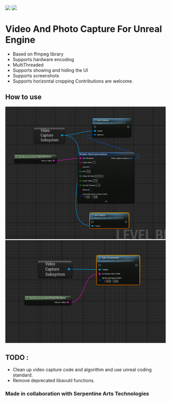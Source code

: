 ![](https://img.shields.io/badge/Status-Under%20Development-red) ![](https://img.shields.io/badge/Contribution-Help%20Needed-blue)
# Video And Photo Capture For Unreal Engine

- Based on ffmpeg library
- Supports hardware encoding
- MultiThreaded
- Supports showing and hiding the UI
- Supports screenshots
- Supports horizontal cropping
Contributions are welcome.

## How to use
![](./.github/BeginRecord.png)   
![](./.github/Photo.png)
## TODO : 
- Clean up video capture code and algorithm and use unreal coding standard.
- Remove deprecated libavutil functions.
### Made in collaboration with Serpentine Arts Technologies
